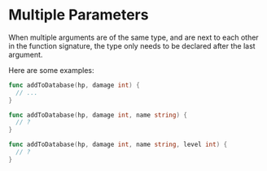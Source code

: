 # Multiple Parameters

When multiple arguments are of the same type, and are next to each other in the function signature, the type only needs to be declared after the last argument.

Here are some examples:

```go
func addToDatabase(hp, damage int) {
  // ...
}

func addToDatabase(hp, damage int, name string) {
  // ?
}

func addToDatabase(hp, damage int, name string, level int) {
  // ?
}
```
